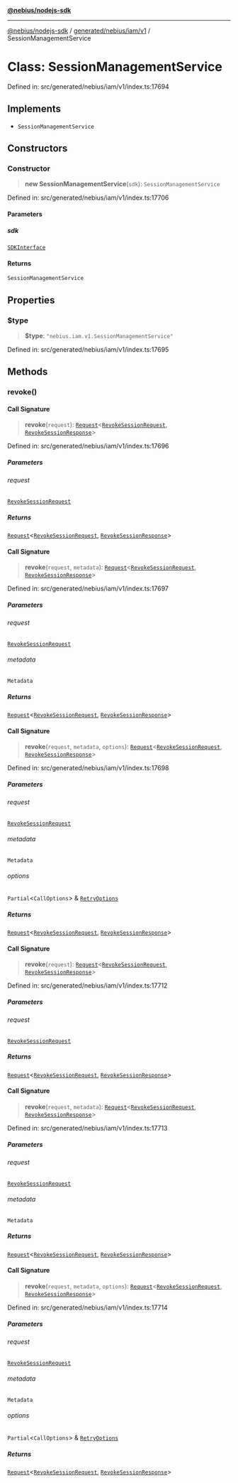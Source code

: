 [**@nebius/nodejs-sdk**](../../../../../README.md)

---

[@nebius/nodejs-sdk](../../../../../README.md) / [generated/nebius/iam/v1](../README.md) / SessionManagementService

# Class: SessionManagementService

Defined in: src/generated/nebius/iam/v1/index.ts:17694

## Implements

- `SessionManagementService`

## Constructors

### Constructor

> **new SessionManagementService**(`sdk`): `SessionManagementService`

Defined in: src/generated/nebius/iam/v1/index.ts:17706

#### Parameters

##### sdk

[`SDKInterface`](../../../../../sdk/interfaces/SDKInterface.md)

#### Returns

`SessionManagementService`

## Properties

### $type

> **$type**: `"nebius.iam.v1.SessionManagementService"`

Defined in: src/generated/nebius/iam/v1/index.ts:17695

## Methods

### revoke()

#### Call Signature

> **revoke**(`request`): [`Request`](../../../../../runtime/request/classes/Request.md)\<[`RevokeSessionRequest`](../interfaces/RevokeSessionRequest.md), [`RevokeSessionResponse`](../interfaces/RevokeSessionResponse.md)\>

Defined in: src/generated/nebius/iam/v1/index.ts:17696

##### Parameters

###### request

[`RevokeSessionRequest`](../interfaces/RevokeSessionRequest.md)

##### Returns

[`Request`](../../../../../runtime/request/classes/Request.md)\<[`RevokeSessionRequest`](../interfaces/RevokeSessionRequest.md), [`RevokeSessionResponse`](../interfaces/RevokeSessionResponse.md)\>

#### Call Signature

> **revoke**(`request`, `metadata`): [`Request`](../../../../../runtime/request/classes/Request.md)\<[`RevokeSessionRequest`](../interfaces/RevokeSessionRequest.md), [`RevokeSessionResponse`](../interfaces/RevokeSessionResponse.md)\>

Defined in: src/generated/nebius/iam/v1/index.ts:17697

##### Parameters

###### request

[`RevokeSessionRequest`](../interfaces/RevokeSessionRequest.md)

###### metadata

`Metadata`

##### Returns

[`Request`](../../../../../runtime/request/classes/Request.md)\<[`RevokeSessionRequest`](../interfaces/RevokeSessionRequest.md), [`RevokeSessionResponse`](../interfaces/RevokeSessionResponse.md)\>

#### Call Signature

> **revoke**(`request`, `metadata`, `options`): [`Request`](../../../../../runtime/request/classes/Request.md)\<[`RevokeSessionRequest`](../interfaces/RevokeSessionRequest.md), [`RevokeSessionResponse`](../interfaces/RevokeSessionResponse.md)\>

Defined in: src/generated/nebius/iam/v1/index.ts:17698

##### Parameters

###### request

[`RevokeSessionRequest`](../interfaces/RevokeSessionRequest.md)

###### metadata

`Metadata`

###### options

`Partial`\<`CallOptions`\> & [`RetryOptions`](../../../../../runtime/request/interfaces/RetryOptions.md)

##### Returns

[`Request`](../../../../../runtime/request/classes/Request.md)\<[`RevokeSessionRequest`](../interfaces/RevokeSessionRequest.md), [`RevokeSessionResponse`](../interfaces/RevokeSessionResponse.md)\>

#### Call Signature

> **revoke**(`request`): [`Request`](../../../../../runtime/request/classes/Request.md)\<[`RevokeSessionRequest`](../interfaces/RevokeSessionRequest.md), [`RevokeSessionResponse`](../interfaces/RevokeSessionResponse.md)\>

Defined in: src/generated/nebius/iam/v1/index.ts:17712

##### Parameters

###### request

[`RevokeSessionRequest`](../interfaces/RevokeSessionRequest.md)

##### Returns

[`Request`](../../../../../runtime/request/classes/Request.md)\<[`RevokeSessionRequest`](../interfaces/RevokeSessionRequest.md), [`RevokeSessionResponse`](../interfaces/RevokeSessionResponse.md)\>

#### Call Signature

> **revoke**(`request`, `metadata`): [`Request`](../../../../../runtime/request/classes/Request.md)\<[`RevokeSessionRequest`](../interfaces/RevokeSessionRequest.md), [`RevokeSessionResponse`](../interfaces/RevokeSessionResponse.md)\>

Defined in: src/generated/nebius/iam/v1/index.ts:17713

##### Parameters

###### request

[`RevokeSessionRequest`](../interfaces/RevokeSessionRequest.md)

###### metadata

`Metadata`

##### Returns

[`Request`](../../../../../runtime/request/classes/Request.md)\<[`RevokeSessionRequest`](../interfaces/RevokeSessionRequest.md), [`RevokeSessionResponse`](../interfaces/RevokeSessionResponse.md)\>

#### Call Signature

> **revoke**(`request`, `metadata`, `options`): [`Request`](../../../../../runtime/request/classes/Request.md)\<[`RevokeSessionRequest`](../interfaces/RevokeSessionRequest.md), [`RevokeSessionResponse`](../interfaces/RevokeSessionResponse.md)\>

Defined in: src/generated/nebius/iam/v1/index.ts:17714

##### Parameters

###### request

[`RevokeSessionRequest`](../interfaces/RevokeSessionRequest.md)

###### metadata

`Metadata`

###### options

`Partial`\<`CallOptions`\> & [`RetryOptions`](../../../../../runtime/request/interfaces/RetryOptions.md)

##### Returns

[`Request`](../../../../../runtime/request/classes/Request.md)\<[`RevokeSessionRequest`](../interfaces/RevokeSessionRequest.md), [`RevokeSessionResponse`](../interfaces/RevokeSessionResponse.md)\>
